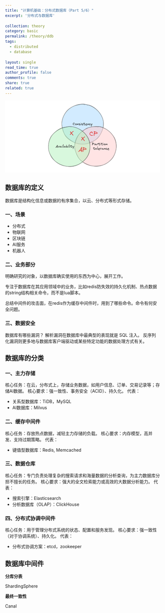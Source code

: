 ```yaml
---
title: "计算机基础：分布式数据库（Part 5/6）"
excerpt: '分布式与数据库'

collection: theory
category: basic
permalink: /theory/ddb
tags: 
  - distributed
  - database

layout: single
read_time: true
author_profile: false
comments: true
share: true
related: true
---
```


![](../../images/theory/basic/cap.png)

## 数据库的定义

数据库是结构化信息或数据的有序集合，以云、分布式等形式存储。

### 一、场景

- 分布式
- 物联网
- 区块链
- AI服务
- 机器人

### 二、业务部分

明确研究的对象，以数据库确实使用的东西为中心，展开工作。

专注于数据库在其应用领域中的业务，比如redis防失效的持久化机制、热点数据的string结构相关命令，而不是lua脚本。

总结中间件的攻击面，在redis作为缓存中间件时，用到了哪些命令。命令有何安全问题。

### 三、数据安全

数据库有哪些漏洞？
解析漏洞在数据库中最典型的表现就是 SQL 注入。
反序列化漏洞则更多地与数据库客户端驱动或某些特定功能的数据处理方式有关。

## 数据库的分类

### 一、主力存储

核心任务：在云，分布式上，存储业务数据，如用户信息、订单、交易记录等；存储AI数据。
核心要求：强一致性、事务安全（ACID）、持久化。
代表：
- 关系型数据库：TiDB，MySQL
- AI数据库：Milvus

### 二、缓存中间件

核心任务：存放热点数据，减轻主力存储的负载。
核心要求：内存模型，高并发、支持过期策略。
代表：
- 键值型数据库：Redis, Memcached

### 三、数据仓库

核心任务：专门负责处理复杂的搜索请求和海量数据的分析查询，为主力数据库分担不擅长的任务。
核心要求：强大的全文检索能力或高效的大数据分析能力。
代表：
- 搜索引擎：Elasticsearch
- 分析数据库（OLAP）：ClickHouse

### 四、分布式协调中间件

核心任务：用于管理分布式系统的状态、配置和服务发现。
核心要求：强一致性（对于协调系统）、持久化。
代表：
- 分布式协调方案：etcd，zookeeper

## 数据库中间件

**分库分表**

ShardingSphere

**最终一致性**

Canal